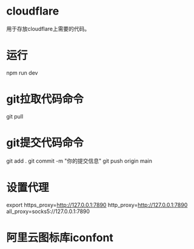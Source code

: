 # cloudflare
用于存放cloudflare上需要的代码。

# 运行
npm run dev

# git拉取代码命令
git pull

# git提交代码命令
git add .
git commit -m "你的提交信息"
git push origin main

# 设置代理
export https_proxy=http://127.0.0.1:7890 http_proxy=http://127.0.0.1:7890 all_proxy=socks5://127.0.0.1:7890

# 阿里云图标库iconfont



